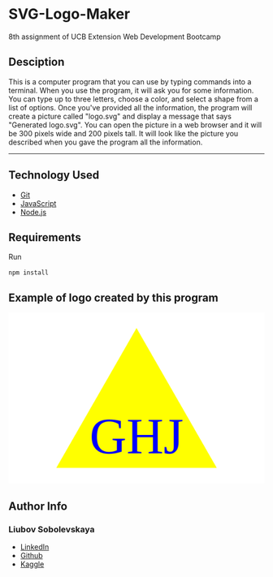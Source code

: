 # SVG-Logo-Maker
8th assignment of UCB Extension Web Development Bootcamp

## Desciption
This is a computer program that you can use by typing commands into a terminal. When you use the program, it will ask you for some information. You can type up to three letters, choose a color, and select a shape from a list of options. Once you've provided all the information, the program will create a picture called "logo.svg" and display a message that says "Generated logo.svg". You can open the picture in a web browser and it will be 300 pixels wide and 200 pixels tall. It will look like the picture you described when you gave the program all the information.

______________

## Technology Used 
   
* [Git](https://git-scm.com/)   
* [JavaScript](https://www.javascript.com/)   
* [Node.js](https://nodejs.dev/)

## Requirements
Run

```
npm install
```
## Example of logo created by this program
![logo](examples/logo.svg)

## Author Info

### Liubov Sobolevskaya
* [LinkedIn](https://www.linkedin.com/in/liubov-sobolevskaya-45756a101/)
* [Github](https://github.com/LiubovSobolevskaya)
* [Kaggle](https://www.kaggle.com/lyubovsobolevskaya)




